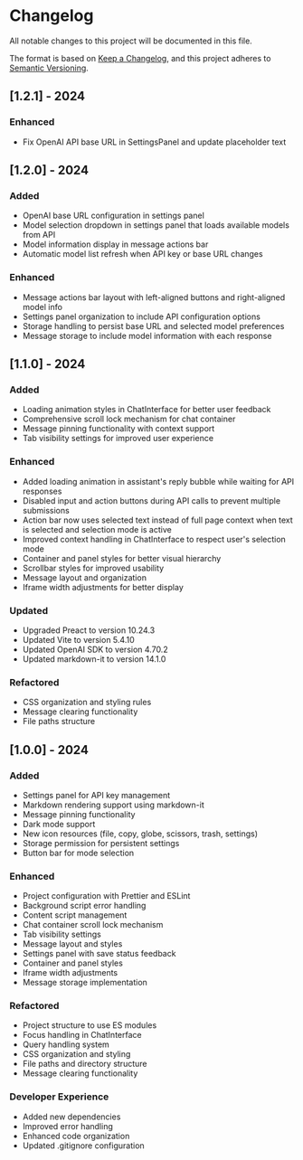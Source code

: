 # Changelog

All notable changes to this project will be documented in this file.

The format is based on [Keep a Changelog](https://keepachangelog.com/en/1.0.0/),
and this project adheres to [Semantic Versioning](https://semver.org/spec/v2.0.0.html).

## [1.2.1] - 2024

### Enhanced

- Fix OpenAI API base URL in SettingsPanel and update placeholder text

## [1.2.0] - 2024

### Added

- OpenAI base URL configuration in settings panel
- Model selection dropdown in settings panel that loads available models from API
- Model information display in message actions bar
- Automatic model list refresh when API key or base URL changes

### Enhanced

- Message actions bar layout with left-aligned buttons and right-aligned model info
- Settings panel organization to include API configuration options
- Storage handling to persist base URL and selected model preferences
- Message storage to include model information with each response

## [1.1.0] - 2024

### Added

- Loading animation styles in ChatInterface for better user feedback
- Comprehensive scroll lock mechanism for chat container
- Message pinning functionality with context support
- Tab visibility settings for improved user experience

### Enhanced

- Added loading animation in assistant's reply bubble while waiting for API responses
- Disabled input and action buttons during API calls to prevent multiple submissions
- Action bar now uses selected text instead of full page context when text is selected and selection mode is active
- Improved context handling in ChatInterface to respect user's selection mode
- Container and panel styles for better visual hierarchy
- Scrollbar styles for improved usability
- Message layout and organization
- Iframe width adjustments for better display

### Updated

- Upgraded Preact to version 10.24.3
- Updated Vite to version 5.4.10
- Updated OpenAI SDK to version 4.70.2
- Updated markdown-it to version 14.1.0

### Refactored

- CSS organization and styling rules
- Message clearing functionality
- File paths structure

## [1.0.0] - 2024

### Added

- Settings panel for API key management
- Markdown rendering support using markdown-it
- Message pinning functionality
- Dark mode support
- New icon resources (file, copy, globe, scissors, trash, settings)
- Storage permission for persistent settings
- Button bar for mode selection

### Enhanced

- Project configuration with Prettier and ESLint
- Background script error handling
- Content script management
- Chat container scroll lock mechanism
- Tab visibility settings
- Message layout and styles
- Settings panel with save status feedback
- Container and panel styles
- Iframe width adjustments
- Message storage implementation

### Refactored

- Project structure to use ES modules
- Focus handling in ChatInterface
- Query handling system
- CSS organization and styling
- File paths and directory structure
- Message clearing functionality

### Developer Experience

- Added new dependencies
- Improved error handling
- Enhanced code organization
- Updated .gitignore configuration

